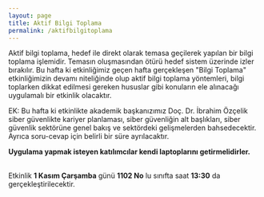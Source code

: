 ```yaml
---
layout: page
title: Aktif Bilgi Toplama
permalink: /aktifbilgitoplama
---
```



Aktif bilgi toplama, hedef ile direkt olarak temasa geçilerek yapılan bir bilgi toplama işlemidir. Temasın oluşmasından ötürü hedef sistem üzerinde izler bırakılır. Bu hafta ki etkinliğimiz geçen hafta gerçekleşen "Bilgi Toplama" etkinliğimizin devamı niteliğinde olup aktif bilgi toplama yöntemleri, bilgi toplarken dikkat edilmesi gereken hususlar gibi konuların ele alınacağı uygulamalı bir etkinlik olacaktır.

EK: Bu hafta ki etkinlikte akademik başkanızımız Doç. Dr. İbrahim Özçelik siber güvenlikte kariyer planlaması, siber güvenliğin alt başlıkları, siber güvenlik sektörüne genel bakış ve sektördeki gelişmelerden bahsedecektir. Ayrıca soru-cevap için belirli bir süre ayrılacaktır.

<b>Uygulama yapmak isteyen katılımcılar kendi laptoplarını getirmelidirler.</b> <br>

<br>
Etkinlik <b>1 Kasım Çarşamba</b> günü <b>1102 No</b> lu sınıfta saat <b>13:30</b> da gerçekleştirilecektir.
